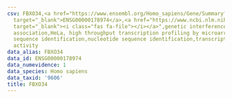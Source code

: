 ```yaml
---
csv: FBXO34,<a href="https://www.ensembl.org/Homo_sapiens/Gene/Summary?db=core;g=ENSG00000178974"
  target="_blank">ENSG00000178974</a>,<a href="https://www.ncbi.nlm.nih.gov/pubmed/17216044"
  target="_blank"><i class="fas fa-file"></i></a>",genetic interference,functional
  association,HeLa, high throughput transcription profiling by microarray,nucleotide
  sequence identification,nucleotide sequence identification,transcriptional regulation,down-regulates
  activity
data_alias: FBXO34
data_id: ENSG00000178974
data_numevidence: 1
data_species: Homo sapiens
data_taxid: '9606'
title: FBXO34
---
```

